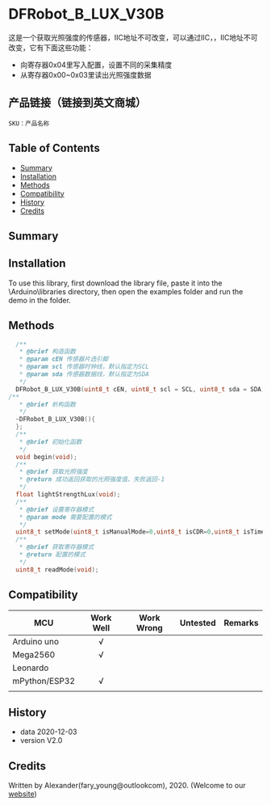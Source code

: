 # DFRobot_B_LUX_V30B
这是一个获取光照强度的传感器，IIC地址不可改变，可以通过IIC，，IIC地址不可改变，它有下面这些功能：

 * 向寄存器0x04里写入配置，设置不同的采集精度
 * 从寄存器0x00~0x03里读出光照强度数据


## 产品链接（链接到英文商城）
    SKU：产品名称

## Table of Contents

* [Summary](#summary)
* [Installation](#installation)
* [Methods](#methods)
* [Compatibility](#compatibility)
* [History](#history)
* [Credits](#credits)

## Summary



## Installation

To use this library, first download the library file, paste it into the \Arduino\libraries directory, then open the examples folder and run the demo in the folder.

## Methods

```C++
  /**
   * @brief 构造函数
   * @param cEN 传感器片选引脚
   * @param scl 传感器时钟线，默认指定为SCL
   * @param sda 传感器数据线，默认指定为SDA
   */
  DFRobot_B_LUX_V30B(uint8_t cEN, uint8_t scl = SCL, uint8_t sda = SDA);
/**
   * @brief 析构函数
   */
  ~DFRobot_B_LUX_V30B(){
  };
  /**
   * @brief 初始化函数
   */
  void begin(void);
  /**
   * @brief 获取光照强度
   * @return 成功返回获取的光照强度值，失败返回-1
   */
  float lightStrengthLux(void);
  /**
   * @brief 设置寄存器模式
   * @param mode 需要配置的模式
   */
  uint8_t setMode(uint8_t isManualMode=0,uint8_t isCDR=0,uint8_t isTime=0);
  /**
   * @brief 获取寄存器模式
   * @return 配置的模式
   */
  uint8_t readMode(void);
```

## Compatibility

| MCU           | Work Well | Work Wrong | Untested | Remarks |
| ------------- | :-------: | :--------: | :------: | ------- |
| Arduino uno   |     √     |            |          |         |
| Mega2560      |     √     |            |          |         |
| Leonardo      |           |            |          |         |
| mPython/ESP32 |     √     |            |          |         |
|               |           |            |          |         |


## History

- data 2020-12-03
- version V2.0


## Credits

Written by Alexander(fary_young@outlookcom), 2020. (Welcome to our [website](https://www.dfrobot.com/))